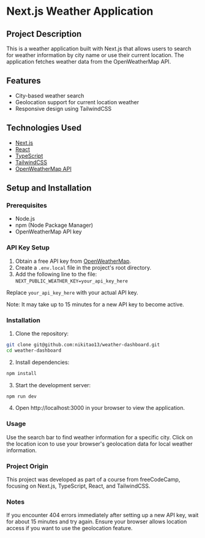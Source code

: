 # Next.js Weather Application

## Project Description

This is a weather application built with Next.js that allows users to search for weather information by city name or use their current location. The application fetches weather data from the OpenWeatherMap API.

## Features

- City-based weather search
- Geolocation support for current location weather
- Responsive design using TailwindCSS

## Technologies Used

- [Next.js](https://nextjs.org/)
- [React](https://reactjs.org/)
- [TypeScript](https://www.typescriptlang.org/)
- [TailwindCSS](https://tailwindcss.com/)
- [OpenWeatherMap API](https://openweathermap.org/api)

## Setup and Installation

### Prerequisites

- Node.js
- npm (Node Package Manager)
- OpenWeatherMap API key

### API Key Setup

1. Obtain a free API key from [OpenWeatherMap](https://openweathermap.org/).
2. Create a `.env.local` file in the project's root directory.
3. Add the following line to the file:
   `NEXT_PUBLIC_WEATHER_KEY=your_api_key_here`

Replace `your_api_key_here` with your actual API key.

Note: It may take up to 15 minutes for a new API key to become active.

### Installation

1. Clone the repository:

```bash
git clone git@github.com:nikitao13/weather-dashboard.git
cd weather-dashboard
```

2. Install dependencies:

```bash
npm install
```

3. Start the development server:

```bash
npm run dev
```

4. Open http://localhost:3000 in your browser to view the application.

### Usage

Use the search bar to find weather information for a specific city.
Click on the location icon to use your browser's geolocation data for local weather information.

### Project Origin

This project was developed as part of a course from freeCodeCamp, focusing on Next.js, TypeScript, React, and TailwindCSS.

### Notes

If you encounter 404 errors immediately after setting up a new API key, wait for about 15 minutes and try again.
Ensure your browser allows location access if you want to use the geolocation feature.
